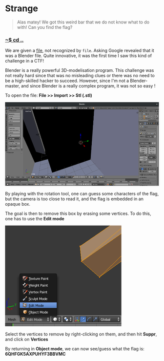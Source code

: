 # Strange

>Alas matey! We got this weird bar that we do not know what to do with!
>Can you find the flag?

### [~$ cd ..](../)

We are given a [file](Bar.stl), not recognized by `file`. Asking Google revealed that it was a Blender file. Quite innovative, 
it was the first time I saw this kind of challenge in a CTF!

Blender is a really powerful 3D-modelisation program. This challenge was not really hard since that was no misleading clues or 
there was no need to be a high-skilled hacker to succeed. However, since I'm not a Blender-master, and since Blender is a really complex program,
it was not so easy !

To open the file: **File >> Import >> Stl (.stl)**

![blender1](blender1.png)

By playing with the rotation tool, one can guess some characters of the flag, but the camera is too close to read it, and the flag is embedded in an opaque box.

The goal is then to remove this box by erasing some vertices. To do this, one has to use the **Edit mode**

![blender2](blender2.png)

Select the vertices to remove by right-clicking on them, and then hit **Suppr**, and click on **Vertices**

By returning in **Object mode**, we can now see/guess what the flag is: **6QHFGK5AXPUHYF3BBVMC**
